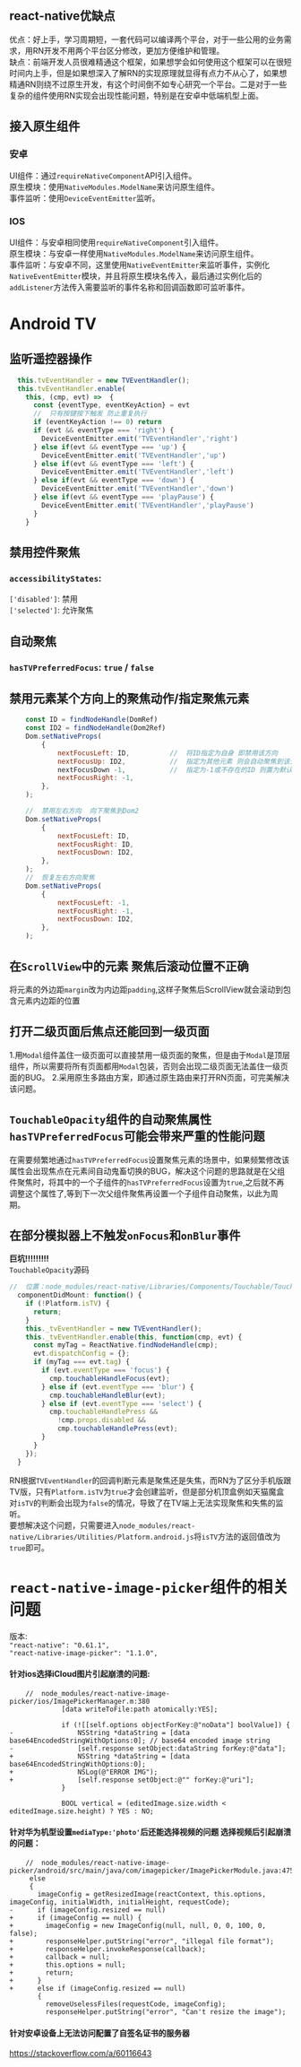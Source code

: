 ## react-native优缺点
优点：好上手，学习周期短，一套代码可以编译两个平台，对于一些公用的业务需求，用RN开发不用两个平台区分修改，更加方便维护和管理。   
缺点：前端开发人员很难精通这个框架，如果想学会如何使用这个框架可以在很短时间内上手，但是如果想深入了解RN的实现原理就显得有点力不从心了，如果想精通RN则绕不过原生开发，有这个时间倒不如专心研究一个平台。二是对于一些复杂的组件使用RN实现会出现性能问题，特别是在安卓中低端机型上面。

## 接入原生组件
### 安卓
UI组件：通过`requireNativeComponent`API引入组件。    
原生模块：使用`NativeModules.ModelName`来访问原生组件。    
事件监听：使用`DeviceEventEmitter`监听。   

### IOS
UI组件：与安卓相同使用`requireNativeComponent`引入组件。    
原生模块：与安卓一样使用`NativeModules.ModelName`来访问原生组件。    
事件监听：与安卓不同，这里使用`NativeEventEmitter`来监听事件，实例化`NativeEventEmitter`模块，并且将原生模块名传入，最后通过实例化后的`addListener`方法传入需要监听的事件名称和回调函数即可监听事件。   

# Android TV

## 监听遥控器操作
```javascript
  this.tvEventHandler = new TVEventHandler();
  this.tvEventHandler.enable(
    this, (cmp, evt) =>  {
      const {eventType, eventKeyAction} = evt
      //  只有按键按下触发 防止重复执行
      if (eventKeyAction !== 0) return
      if (evt && eventType === 'right') {
        DeviceEventEmitter.emit('TVEventHandler','right')
      } else if(evt && eventType === 'up') {
        DeviceEventEmitter.emit('TVEventHandler','up')
      } else if(evt && eventType === 'left') {
        DeviceEventEmitter.emit('TVEventHandler','left')
      } else if(evt && eventType === 'down') {
        DeviceEventEmitter.emit('TVEventHandler','down')
      } else if(evt && eventType === 'playPause') {
        DeviceEventEmitter.emit('TVEventHandler','playPause')
      }
    }
```

##  禁用控件聚焦
### `accessibilityStates`:       
`['disabled']`: 禁用     
`['selected']`: 允许聚焦   

##  自动聚焦
### `hasTVPreferredFocus`: `true` / `false`

##  禁用元素某个方向上的聚焦动作/指定聚焦元素
```javascript
    const ID = findNodeHandle(DomRef)
    const ID2 = findNodeHandle(Dom2Ref)
    Dom.setNativeProps(
        {
            nextFocusLeft: ID,          //  将ID指定为自身 即禁用该方向          
            nextFocusUp: ID2,           //  指定为其他元素 则会自动聚焦到该元素身上
            nextFocusDown -1,           //  指定为-1或不存在的ID 则置为默认操作
            nextFocusRight: -1, 
        },
    );

    //  禁用左右方向  向下聚焦到Dom2
    Dom.setNativeProps(
        {
            nextFocusLeft: ID,                 
            nextFocusRight: ID, 
            nextFocusDown: ID2,
        },
    );
    //  恢复左右方向聚焦
    Dom.setNativeProps(
        {
            nextFocusLeft: -1,                
            nextFocusRight: -1, 
            nextFocusDown: ID2,
        },
    );
```

##  在`ScrollView`中的元素 聚焦后滚动位置不正确
将元素的外边距`margin`改为内边距`padding`,这样子聚焦后ScrollView就会滚动到包含元素内边距的位置

##  打开二级页面后焦点还能回到一级页面
1.用`Modal`组件盖住一级页面可以直接禁用一级页面的聚焦，但是由于`Modal`是顶层组件，所以需要将所有页面都用`Modal`包装，否则会出现二级页面无法盖住一级页面的BUG。
2.采用原生多路由方案，即通过原生路由来打开RN页面，可完美解决该问题。

## `TouchableOpacity`组件的自动聚焦属性`hasTVPreferredFocus`可能会带来严重的性能问题
在需要频繁地通过`hasTVPreferredFocus`设置聚焦元素的场景中，如果频繁修改该属性会出现焦点在元素间自动鬼畜切换的BUG，解决这个问题的思路就是在父组件聚焦时，将其中的一个子组件的`hasTVPreferredFocus`设置为`true`,之后就不再调整这个属性了,等到下一次父组件聚焦再设置一个子组件自动聚焦，以此为周期。

##  在部分模拟器上不触发`onFocus`和`onBlur`事件
**巨坑!!!!!!!!!**    
`TouchableOpacity`源码
```javascript
//  位置：node_modules/react-native/Libraries/Components/Touchable/Touchable.js:373
  componentDidMount: function() {
    if (!Platform.isTV) {
      return;
    }
    this._tvEventHandler = new TVEventHandler();
    this._tvEventHandler.enable(this, function(cmp, evt) {
      const myTag = ReactNative.findNodeHandle(cmp);
      evt.dispatchConfig = {};
      if (myTag === evt.tag) {
        if (evt.eventType === 'focus') {
          cmp.touchableHandleFocus(evt);
        } else if (evt.eventType === 'blur') {
          cmp.touchableHandleBlur(evt);
        } else if (evt.eventType === 'select') {
          cmp.touchableHandlePress &&
            !cmp.props.disabled &&
            cmp.touchableHandlePress(evt);
        }
      }
    });
  }
```
RN根据`TVEventHandler`的回调判断元素是聚焦还是失焦，而RN为了区分手机版跟TV版，只有`Platform.isTV`为`true`才会创建监听，但是部分机顶盒例如天猫魔盒对`isTV`的判断会出现为`false`的情况，导致了在TV端上无法实现聚焦和失焦的监听。     
要想解决这个问题，只需要进入`node_modules/react-native/Libraries/Utilities/Platform.android.js`将`isTV`方法的返回值改为`true`即可。


#  `react-native-image-picker`组件的相关问题
版本:    
`"react-native": "0.61.1",`      
`"react-native-image-picker": "1.1.0",`     

#### 针对ios选择iCloud图片引起崩溃的问题:
```
    //  node_modules/react-native-image-picker/ios/ImagePickerManager.m:380
             [data writeToFile:path atomically:YES];

             if (![[self.options objectForKey:@"noData"] boolValue]) {
-                NSString *dataString = [data base64EncodedStringWithOptions:0]; // base64 encoded image string
-                [self.response setObject:dataString forKey:@"data"];
+                NSString *dataString = [data base64EncodedStringWithOptions:0];
+                NSLog(@"ERROR IMG");
+                [self.response setObject:@"" forKey:@"uri"];
             }

             BOOL vertical = (editedImage.size.width < editedImage.size.height) ? YES : NO;
```

#### 针对华为机型设置`mediaType:'photo'`后还能选择视频的问题 选择视频后引起崩溃的问题：
```
    //  node_modules/react-native-image-picker/android/src/main/java/com/imagepicker/ImagePickerModule.java:475
     else
     {
       imageConfig = getResizedImage(reactContext, this.options, imageConfig, initialWidth, initialHeight, requestCode);
-      if (imageConfig.resized == null)
+      if (imageConfig == null) {
+        imageConfig = new ImageConfig(null, null, 0, 0, 100, 0, false);
+        responseHelper.putString("error", "illegal file format");
+        responseHelper.invokeResponse(callback);
+        callback = null;
+        this.options = null;
+        return;
+      }
+      else if (imageConfig.resized == null)
       {
         removeUselessFiles(requestCode, imageConfig);
         responseHelper.putString("error", "Can't resize the image");
```


####  针对安卓设备上无法访问配置了自签名证书的服务器       
https://stackoverflow.com/a/60116643


